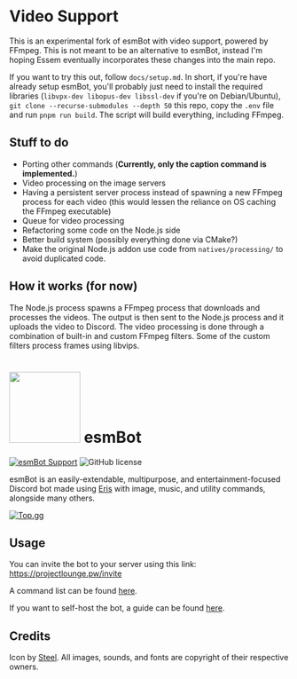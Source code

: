 # Video Support

This is an experimental fork of esmBot with video support, powered by FFmpeg. This is not meant to be an alternative to esmBot, instead I'm hoping Essem eventually incorporates these changes into the main repo.

If you want to try this out, follow `docs/setup.md`. In short, if you're have already setup esmBot, you'll probably just need to install the required libraries (`libvpx-dev libopus-dev libssl-dev` if you're on Debian/Ubuntu), `git clone --recurse-submodules --depth 50` this repo, copy the `.env` file and run `pnpm run build`. The script will build everything, including FFmpeg.

## Stuff to do

- Porting other commands (**Currently, only the caption command is implemented.**)
- Video processing on the image servers
- Having a persistent server process instead of spawning a new FFmpeg process for each video (this would lessen the reliance on OS caching the FFmpeg executable)
- Queue for video processing
- Refactoring some code on the Node.js side
- Better build system (possibly everything done via CMake?)
- Make the original Node.js addon use code from `natives/processing/` to avoid duplicated code.

## How it works (for now)

The Node.js process spawns a FFmpeg process that downloads and processes the videos. The output is then sent to the Node.js process and it uploads the video to Discord. The video processing is done through a combination of built-in and custom FFmpeg filters. Some of the custom filters process frames using libvips.

# <img src="https://github.com/esmBot/esmBot/raw/master/docs/assets/esmbot.png" width="128"> esmBot
[![esmBot Support](https://discordapp.com/api/guilds/592399417676529688/embed.png)](https://discord.gg/vfFM7YT) ![GitHub license](https://img.shields.io/github/license/esmBot/esmBot.svg)


esmBot is an easily-extendable, multipurpose, and entertainment-focused Discord bot made using [Eris](https://abal.moe/Eris/) with image, music, and utility commands, alongside many others.

[![Top.gg](https://top.gg/api/widget/429305856241172480.svg)](https://top.gg/bot/429305856241172480)

## Usage
You can invite the bot to your server using this link: https://projectlounge.pw/invite

A command list can be found [here](https://projectlounge.pw/esmBot/help.html).

If you want to self-host the bot, a guide can be found [here](https://esmbot.github.io/esmBot/setup).

## Credits
Icon by [Steel](https://twitter.com/MintBurrow).
All images, sounds, and fonts are copyright of their respective owners.
